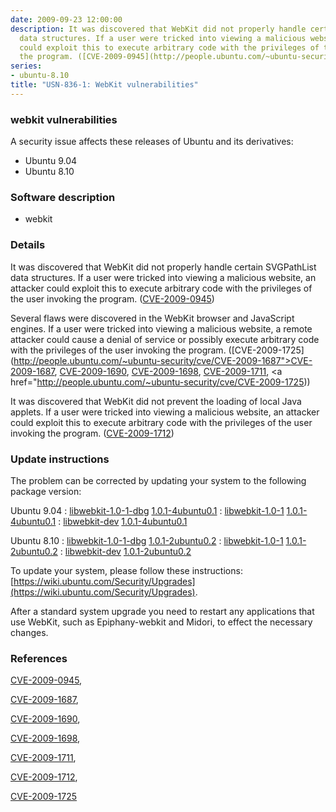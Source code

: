 ```yaml
---
date: 2009-09-23 12:00:00
description: It was discovered that WebKit did not properly handle certain SVGPathList
  data structures. If a user were tricked into viewing a malicious website, an attacker
  could exploit this to execute arbitrary code with the privileges of the user invoking
  the program. ([CVE-2009-0945](http://people.ubuntu.com/~ubuntu-security/cve/CVE-2009-0945))
series:
- ubuntu-8.10
title: "USN-836-1: WebKit vulnerabilities"
---
```



### webkit vulnerabilities

A security issue affects these releases of Ubuntu and its derivatives:

* Ubuntu 9.04
* Ubuntu 8.10

### Software description

* webkit 

### Details

It was discovered that WebKit did not properly handle certain SVGPathList data structures. If a user were tricked into viewing a malicious website, an attacker could exploit this to execute arbitrary code with the privileges of the user invoking the program. ([CVE-2009-0945](http://people.ubuntu.com/~ubuntu-security/cve/CVE-2009-0945))

Several flaws were discovered in the WebKit browser and JavaScript engines. If a user were tricked into viewing a malicious website, a remote attacker could cause a denial of service or possibly execute arbitrary code with the privileges of the user invoking the program. ([CVE-2009-1725](http://people.ubuntu.com/~ubuntu-security/cve/CVE-2009-1687">CVE-2009-1687</a>, <a href="http://people.ubuntu.com/~ubuntu-security/cve/CVE-2009-1690">CVE-2009-1690</a>, <a href="http://people.ubuntu.com/~ubuntu-security/cve/CVE-2009-1698">CVE-2009-1698</a>, <a href="http://people.ubuntu.com/~ubuntu-security/cve/CVE-2009-1711">CVE-2009-1711</a>, <a href="http://people.ubuntu.com/~ubuntu-security/cve/CVE-2009-1725))

It was discovered that WebKit did not prevent the loading of local Java applets. If a user were tricked into viewing a malicious website, an attacker could exploit this to execute arbitrary code with the privileges of the user invoking the program. ([CVE-2009-1712](http://people.ubuntu.com/~ubuntu-security/cve/CVE-2009-1712)) 

### Update instructions

The problem can be corrected by updating your system to the following package version:

Ubuntu 9.04
 : [libwebkit-1.0-1-dbg](https://launchpad.net/ubuntu/+source/webkit) <span> [1.0.1-4ubuntu0.1](https://launchpad.net/ubuntu/+source/webkit/1.0.1-4ubuntu0.1) </span> 
 : [libwebkit-1.0-1](https://launchpad.net/ubuntu/+source/webkit) <span> [1.0.1-4ubuntu0.1](https://launchpad.net/ubuntu/+source/webkit/1.0.1-4ubuntu0.1) </span> 
 : [libwebkit-dev](https://launchpad.net/ubuntu/+source/webkit) <span> [1.0.1-4ubuntu0.1](https://launchpad.net/ubuntu/+source/webkit/1.0.1-4ubuntu0.1) </span> 

Ubuntu 8.10
 : [libwebkit-1.0-1-dbg](https://launchpad.net/ubuntu/+source/webkit) <span> [1.0.1-2ubuntu0.2](https://launchpad.net/ubuntu/+source/webkit/1.0.1-2ubuntu0.2) </span> 
 : [libwebkit-1.0-1](https://launchpad.net/ubuntu/+source/webkit) <span> [1.0.1-2ubuntu0.2](https://launchpad.net/ubuntu/+source/webkit/1.0.1-2ubuntu0.2) </span> 
 : [libwebkit-dev](https://launchpad.net/ubuntu/+source/webkit) <span> [1.0.1-2ubuntu0.2](https://launchpad.net/ubuntu/+source/webkit/1.0.1-2ubuntu0.2) </span> 

To update your system, please follow these instructions: [https://wiki.ubuntu.com/Security/Upgrades](https://wiki.ubuntu.com/Security/Upgrades).

After a standard system upgrade you need to restart any applications that use WebKit, such as Epiphany-webkit and Midori, to effect the necessary changes. 

### References

 
 [CVE-2009-0945](http://people.ubuntu.com/~ubuntu-security/cve/CVE-2009-0945), 

 [CVE-2009-1687](http://people.ubuntu.com/~ubuntu-security/cve/CVE-2009-1687), 

 [CVE-2009-1690](http://people.ubuntu.com/~ubuntu-security/cve/CVE-2009-1690), 

 [CVE-2009-1698](http://people.ubuntu.com/~ubuntu-security/cve/CVE-2009-1698), 

 [CVE-2009-1711](http://people.ubuntu.com/~ubuntu-security/cve/CVE-2009-1711), 

 [CVE-2009-1712](http://people.ubuntu.com/~ubuntu-security/cve/CVE-2009-1712), 

 [CVE-2009-1725](http://people.ubuntu.com/~ubuntu-security/cve/CVE-2009-1725)